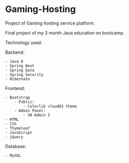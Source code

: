 # Gaming-Hosting
Project of Gaming hosting service platform.


Final project of my 3 month Java education on bootcamp.

Technology used:

Backend:

    - Java 8
    - Spring Boot
    - Spring Data
    - Spring Security
    - Hibernate
    
Frontend:

    - Bootstrap
        - Public: 
            - Colorlib cloud83 theme
        - Admin Panel:
            - SB Admin 2
    - HTML
    - CSS
    - Thymeleaf
    - JavaScript
    - jQuery

Database:

    - MySQL


